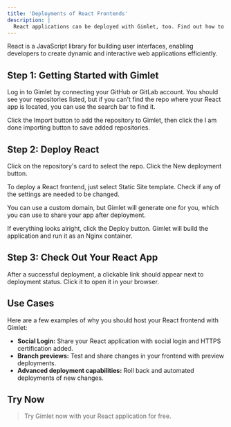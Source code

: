 ```yaml
---
title: 'Deployments of React Frontends'
description: |
  React applications can be deployed with Gimlet, too. Find out how to add HTTPS and social authentication, as well.
---
```


React is a JavaScript library for building user interfaces, enabling developers to create dynamic and interactive web applications efficiently.

## Step 1: Getting Started with Gimlet

Log in to Gimlet by connecting your GitHub or GitLab account. You should see your repositories listed, but if you can't find the repo where your React app is located, you can use the search bar to find it.

Click the Import button to add the repository to Gimlet, then click the I am done importing button to save added repositories.

## Step 2: Deploy React

Click on the repository's card to select the repo. Click the New deployment button.

To deploy a React frontend, just select Static Site template. Check if any of the settings are needed to be changed.

You can use a custom domain, but Gimlet will generate one for you, which you can use to share your app after deployment.

If everything looks alright, click the Deploy button. Gimlet will build the application and run it as an Nginx container.

## Step 3: Check Out Your React App

After a successful deployment, a clickable link should appear next to deployment status. Click it to open it in your browser.

## Use Cases

Here are a few examples of why you should host your React frontend with Gimlet:

- **Social Login:** Share your React application with social login and HTTPS certification added.
- **Branch previews:** Test and share changes in your frontend with preview deployments.
- **Advanced deployment capabilities:** Roll back and automated deployments of new changes.

## Try Now

> Try Gimlet now with your React application for free.
